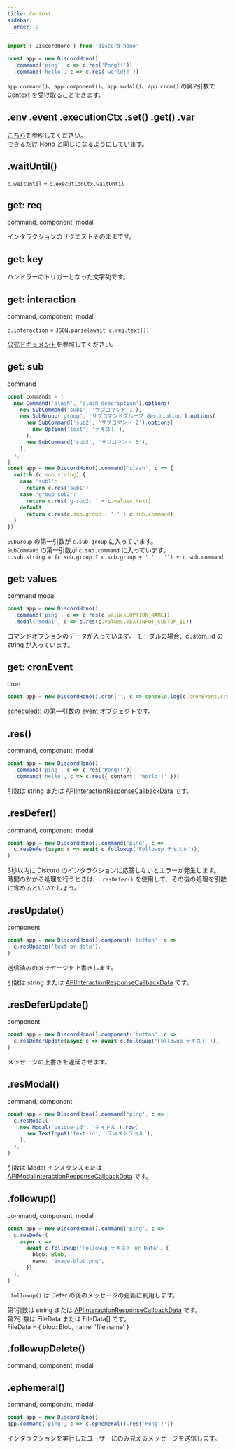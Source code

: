 ```yaml
---
title: Context
sidebar:
  order: 2
---
```


```ts /(?<=\s)c/
import { DiscordHono } from 'discord-hono'

const app = new DiscordHono()
  .command('ping', c => c.res('Pong!!'))
  .command('hello', c => c.res('world!!'))
```

`app.command()`、`app.component()`、`app.modal()`、`app.cron()` の第2引数で Context を受け取ることできます。

## .env .event .executionCtx .set() .get() .var

[こちら](https://hono.dev/api/context)を参照してください。  
できるだけ Hono と同じになるようにしています。

## .waitUntil()

`c.waitUntil` = `c.executionCtx.waitUntil`

## get: req

command, component, modal

インタラクションのリクエストそのままです。

## get: key

ハンドラーのトリガーとなった文字列です。

## get: interaction

command, component, modal

`c.interaction` = `JSON.parse(await c.req.text())`

[公式ドキュメント](https://discord.com/developers/docs/interactions/receiving-and-responding#interaction-object)を参照してください。

## get: sub

command

```ts "sub.string" "sub.group" "sub.command"
const commands = [
  new Command('slash', 'slash description').options(
    new SubCommand('sub1', 'サブコマンド 1'),
    new SubGroup('group', 'サブコマンドグループ description').options(
      new SubCommand('sub2', 'サブコマンド 2').options(
        new Option('text', 'テキスト'),
      ),
      new SubCommand('sub3', 'サブコマンド 3'),
    ),
  ),
]
const app = new DiscordHono().command('slash', c => {
  switch (c.sub.string) {
    case 'sub1':
      return c.res('sub1')
    case 'group sub2':
      return c.res('g-sub2: ' + c.values.text)
    default:
      return c.res(c.sub.group + '-' + c.sub.command)
  }
})
```

`SubGroup` の第一引数が `c.sub.group` に入っています。  
`SubCommand` の第一引数が `c.sub.command` に入っています。  
`c.sub.string = (c.sub.group ? c.sub.group + ' ' : '') + c.sub.command`

## get: values

command modal

```ts "values"
const app = new DiscordHono()
  .command('ping', c => c.res(c.values.OPTION_NAME))
  .modal('modal', c => c.res(c.values.TEXTINPUT_CUSTOM_ID))
```

コマンドオプションのデータが入っています。
モーダルの場合、custom_id の string が入っています。

## get: cronEvent

cron

```ts "cronEvent"
const app = new DiscordHono().cron('', c => console.log(c.cronEvent.cron))
```

[scheduled()](https://developers.cloudflare.com/workers/runtime-apis/handlers/scheduled/) の第一引数の event オブジェクトです。

## .res()

command, component, modal

```ts "res"
const app = new DiscordHono()
  .command('ping', c => c.res('Pong!!'))
  .command('hello', c => c.res({ content: 'World!!' }))
```

引数は string または [APIInteractionResponseCallbackData](https://discord-api-types.dev/api/next/discord-api-types-v10#APIInteractionResponseCallbackData) です。

## .resDefer()

command, component, modal

```ts "resDefer"
const app = new DiscordHono().command('ping', c =>
  c.resDefer(async c => await c.followup('Followup テキスト')),
)
```

3秒以内に Discord のインタラクションに応答しないとエラーが発生します。  
時間のかかる処理を行うときは、`.resDefer()` を使用して、その後の処理を引数に含めるといいでしょう。

## .resUpdate()

component

```ts "resUpdate"
const app = new DiscordHono().component('button', c =>
  c.resUpdate('text or data'),
)
```

送信済みのメッセージを上書きします。

引数は string または [APIInteractionResponseCallbackData](https://discord-api-types.dev/api/next/discord-api-types-v10#APIInteractionResponseCallbackData) です。

## .resDeferUpdate()

component

```ts "resDeferUpdate"
const app = new DiscordHono().component('button', c =>
  c.resDeferUpdate(async c => await c.followup('Followup テキスト')),
)
```

メッセージの上書きを遅延させます。

## .resModal()

command, component

```ts "resModal"
const app = new DiscordHono().command('ping', c =>
  c.resModal(
    new Modal('unique-id', 'タイトル').row(
      new TextInput('text-id', 'テキストラベル'),
    ),
  ),
)
```

引数は Modal インスタンスまたは [APIModalInteractionResponseCallbackData](https://discord-api-types.dev/api/next/discord-api-types-v10/interface/APIModalInteractionResponseCallbackData) です。

## .followup()

command, component, modal

```ts "followup"
const app = new DiscordHono().command('ping', c =>
  c.resDefer(
    async c =>
      await c.followup('Followup テキスト or Data', {
        blob: Blob,
        name: 'image-blob.png',
      }),
  ),
)
```

`.followup()` は Defer の後のメッセージの更新に利用します。

第1引数は string または [APIInteractionResponseCallbackData](https://discord-api-types.dev/api/next/discord-api-types-v10#APIInteractionResponseCallbackData) です。  
第2引数は FileData または FileData[] です。  
FileData = { blob: Blob, name: 'file.name' }

## .followupDelete()

command, component, modal

## .ephemeral()

command, component, modal

```ts
const app = new DiscordHono()
app.command('ping', c => c.ephemeral().res('Pong!!'))
```

インタラクションを実行したユーザーにのみ見えるメッセージを送信します。

